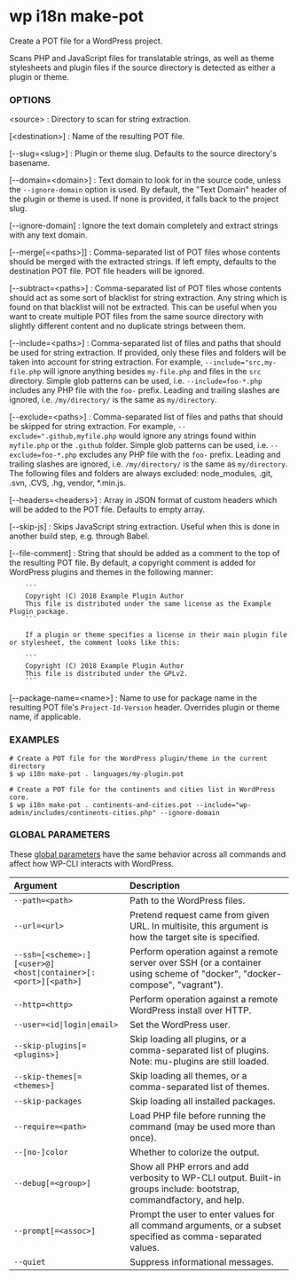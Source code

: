 # wp i18n make-pot

Create a POT file for a WordPress project.

Scans PHP and JavaScript files for translatable strings, as well as theme stylesheets and plugin files if the source directory is detected as either a plugin or theme.

### OPTIONS

&lt;source&gt;
: Directory to scan for string extraction.

[&lt;destination&gt;]
: Name of the resulting POT file.

[\--slug=&lt;slug&gt;]
: Plugin or theme slug. Defaults to the source directory's basename.

[\--domain=&lt;domain&gt;]
: Text domain to look for in the source code, unless the `--ignore-domain` option is used. By default, the "Text Domain" header of the plugin or theme is used. If none is provided, it falls back to the project slug.

[\--ignore-domain]
: Ignore the text domain completely and extract strings with any text domain.

[\--merge[=&lt;paths&gt;]]
: Comma-separated list of POT files whose contents should be merged with the extracted strings. If left empty, defaults to the destination POT file. POT file headers will be ignored.

[\--subtract=&lt;paths&gt;]
: Comma-separated list of POT files whose contents should act as some sort of blacklist for string extraction. Any string which is found on that blacklist will not be extracted. This can be useful when you want to create multiple POT files from the same source directory with slightly different content and no duplicate strings between them.

[\--include=&lt;paths&gt;]
: Comma-separated list of files and paths that should be used for string extraction. If provided, only these files and folders will be taken into account for string extraction. For example, `--include="src,my-file.php` will ignore anything besides `my-file.php` and files in the `src` directory. Simple glob patterns can be used, i.e. `--include=foo-*.php` includes any PHP file with the `foo-` prefix. Leading and trailing slashes are ignored, i.e. `/my/directory/` is the same as `my/directory`.

[\--exclude=&lt;paths&gt;]
: Comma-separated list of files and paths that should be skipped for string extraction. For example, `--exclude=".github,myfile.php` would ignore any strings found within `myfile.php` or the `.github` folder. Simple glob patterns can be used, i.e. `--exclude=foo-*.php` excludes any PHP file with the `foo-` prefix. Leading and trailing slashes are ignored, i.e. `/my/directory/` is the same as `my/directory`. The following files and folders are always excluded: node_modules, .git, .svn, .CVS, .hg, vendor, *.min.js.

[\--headers=&lt;headers&gt;]
: Array in JSON format of custom headers which will be added to the POT file. Defaults to empty array.

[\--skip-js]
: Skips JavaScript string extraction. Useful when this is done in another build step, e.g. through Babel.

[\--file-comment]
: String that should be added as a comment to the top of the resulting POT file. By default, a copyright comment is added for WordPress plugins and themes in the following manner:

		```
		Copyright (C) 2018 Example Plugin Author
		This file is distributed under the same license as the Example Plugin package.
		```

		If a plugin or theme specifies a license in their main plugin file or stylesheet, the comment looks like this:

		```
		Copyright (C) 2018 Example Plugin Author
		This file is distributed under the GPLv2.
		```

[\--package-name=&lt;name&gt;]
: Name to use for package name in the resulting POT file's `Project-Id-Version` header. Overrides plugin or theme name, if applicable.

### EXAMPLES

    # Create a POT file for the WordPress plugin/theme in the current directory
    $ wp i18n make-pot . languages/my-plugin.pot

    # Create a POT file for the continents and cities list in WordPress core.
    $ wp i18n make-pot . continents-and-cities.pot --include="wp-admin/includes/continents-cities.php" --ignore-domain

### GLOBAL PARAMETERS

These [global parameters](https://make.wordpress.org/cli/handbook/config/) have the same behavior across all commands and affect how WP-CLI interacts with WordPress.

| **Argument**    | **Description**              |
|:----------------|:-----------------------------|
| `--path=<path>` | Path to the WordPress files. |
| `--url=<url>` | Pretend request came from given URL. In multisite, this argument is how the target site is specified. |
| `--ssh=[<scheme>:][<user>@]<host\|container>[:<port>][<path>]` | Perform operation against a remote server over SSH (or a container using scheme of "docker", "docker-compose", "vagrant"). |
| `--http=<http>` | Perform operation against a remote WordPress install over HTTP. |
| `--user=<id\|login\|email>` | Set the WordPress user. |
| `--skip-plugins[=<plugins>]` | Skip loading all plugins, or a comma-separated list of plugins. Note: mu-plugins are still loaded. |
| `--skip-themes[=<themes>]` | Skip loading all themes, or a comma-separated list of themes. |
| `--skip-packages` | Skip loading all installed packages. |
| `--require=<path>` | Load PHP file before running the command (may be used more than once). |
| `--[no-]color` | Whether to colorize the output. |
| `--debug[=<group>]` | Show all PHP errors and add verbosity to WP-CLI output. Built-in groups include: bootstrap, commandfactory, and help. |
| `--prompt[=<assoc>]` | Prompt the user to enter values for all command arguments, or a subset specified as comma-separated values. |
| `--quiet` | Suppress informational messages. |

